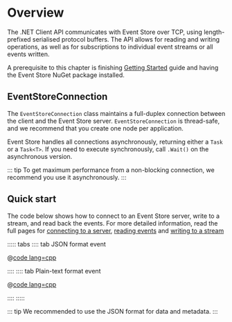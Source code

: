 # Overview

The .NET Client API communicates with Event Store over TCP, using length-prefixed serialised protocol buffers. The API allows for reading and writing operations, as well as for subscriptions to individual event streams or all events written.

A prerequisite to this chapter is finishing [Getting Started](~/getting-started/index.md) guide and having the Event Store NuGet package installed.

## EventStoreConnection

The `EventStoreConnection` class maintains a full-duplex connection between the client and the Event Store server. `EventStoreConnection` is thread-safe, and we recommend that you create one node per application.

Event Store handles all connections asynchronously, returning either a `Task` or a `Task<T>`. If you need to execute synchronously, call `.Wait()` on the asynchronous version.

::: tip
To get maximum performance from a non-blocking connection, we recommend you use it asynchronously.
:::

## Quick start

The code below shows how to connect to an Event Store server, write to a stream, and read back the events. For more detailed information, read the full pages for [connecting to a server](/v5/dotnet-api/connecting-to-a-server.md), [reading events](/v5/dotnet-api/reading-events.md) and [writing to a stream](/v5/dotnet-api/streams.md#writing-to-a-stream)

::::: tabs
:::: tab JSON format event

@[code lang=cpp](docs/v5/code-examples/DocsExample/DotNetClient/QuickStartJsonFormat.cs)

::::
:::: tab Plain-text format event

@[code lang=cpp](docs/v5/code-examples/DocsExample/DotNetClient/QuickStartPlainFormat.cs)

::::
:::::

::: tip
We recommended to use the JSON format for data and metadata.
:::